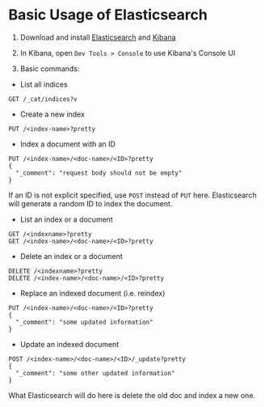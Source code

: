 # Basic Usage of Elasticsearch

1. Download and install [Elasticsearch]( https://www.elastic.co/de/products/elasticsearch ) and [Kibana](https://www.elastic.co/de/products/kibana)

2. In Kibana, open `Dev Tools > Console` to use Kibana's Console UI

3. Basic commands:

* List all indices

```console
GET /_cat/indices?v
```

* Create a new index

```console
PUT /<index-name>?pretty
```

* Index a document with an ID

```console
PUT /<index-name>/<doc-name>/<ID>?pretty
{
  "_comment": "request body should not be empty"
}
```

If an ID is not explicit specified, use `POST` instead of `PUT` here. Elasticsearch will generate a random ID to index the document.

* List an index or a document

```console
GET /<indexname>?pretty
GET /<index-name>/<doc-name>/<ID>?pretty
```

* Delete an index or a document

```console
DELETE /<indexname>?pretty
DELETE /<index-name>/<doc-name>/<ID>?pretty
```

* Replace an indexed document (i.e. reindex)

```console
PUT /<index-name>/<doc-name>/<ID>?pretty
{
  "_comment": "some updated information"
}
```

* Update an indexed document

```console
POST /<index-name>/<doc-name>/<ID>/_update?pretty
{
  "_comment": "some other updated information"
}
```

What Elasticsearch will do here is delete the old doc and index a new one.